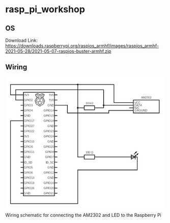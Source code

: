 # rasp_pi_workshop

## OS
Download Link: https://downloads.raspberrypi.org/raspios_armhf/images/raspios_armhf-2021-05-28/2021-05-07-raspios-buster-armhf.zip

## Wiring
![Alt text](photos/wiring_schematic.png?raw=true "wiring_schematic.png")
Wiring schematic for connecting the AM2302 and LED to the Raspberry Pi 
